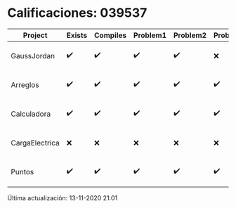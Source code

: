# Calificaciones: 039537
|Project|Exists|Compiles|Problem1|Problem2|Problem3|Extra|Grade|CommitHash|CommitDate|CheckDate|DueDate|Comments|
|-|-|-|-|-|-|-|-|-|-|-|-|-|
|GaussJordan|✔️|✔️|✔️|✔️|❌|❌|10.0|9d6dc0ad5b21bbb3e6af324e1c17672b28452298|29-10-2020 14:32:58|29-10-2020 21:39:33|29-10-2020 21:00:00|//No avisa al usuario que el sistema no tiene solución/No intercambia las filas cuando un pivote es cero|
|Arreglos|✔️|✔️|✔️|✔️|✔️|✔️|10.0|8760253d9374b91c04075798c585ceab9dff917b|15-10-2020 15:18:16|27-10-2020 22:29:37|22-10-2020 21:00:00|///|
|Calculadora|✔️|✔️|✔️|✔️|✔️|✔️|10.0|d99465d468b8d2e1d35ec66dc6dc51ca7941df8c|09-10-2020 11:04:00|15-10-2020 21:24:51|15-10-2020 21:00:00|nan|
|CargaElectrica|❌|❌|❌|❌|❌|❌|5.0|nan|nan|13-11-2020 21:01:29|19-11-2020 21:00:00|No se encontró el archivo en PracticasComputacionI/CargaElectrica/CargaElectrica.cpp|
|Puntos|✔️|✔️|✔️|✔️|✔️|✔️|10.0|8d133152707dafbf62622b55211466791e4c9642|03-11-2020 11:22:37|03-11-2020 21:33:06|05-11-2020 21:00:00|///|

Última actualización: 13-11-2020 21:01